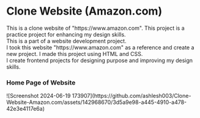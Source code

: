 # Clone Website (Amazon.com)

<div>
    <p>	
        This is a clone website of "https://www.amazon.com". This project is a practice project for enhancing my design skills. <br>
        This is a part of a website development project. <br>
        I took this website "https://www.amazon.com" as a reference and create a new project. I made this project using HTML and CSS. <br>
        I create frontend projects for designing purpose and improving my design skills. 
    </p>
</div>

<h3>Home Page of Website</h3>
![Screenshot 2024-06-19 173907](https://github.com/ashlesh003/Clone-Website-Amazon.com/assets/142968670/3d5a9e98-a445-4910-a478-42e3e4117e6a)
